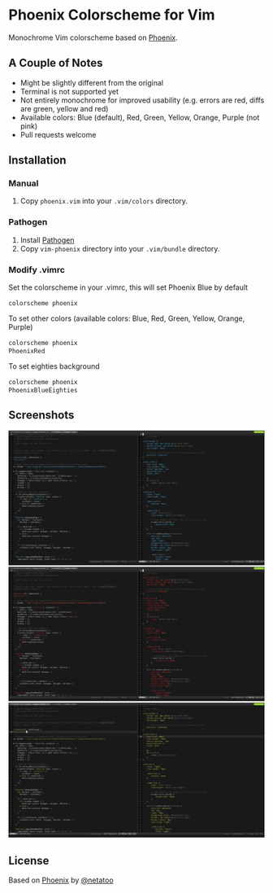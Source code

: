 # Phoenix Colorscheme for Vim

Monochrome Vim colorscheme based on [Phoenix](https://github.com/netatoo/phoenix-theme).

## A Couple of Notes

- Might be slightly different from the original
- Terminal is not supported yet
- Not entirely monochrome for improved usability (e.g. errors are red, diffs are green, yellow and red)
- Available colors: Blue (default), Red, Green, Yellow, Orange, Purple (not pink)
- Pull requests welcome

## Installation

### Manual

1.  Copy `phoenix.vim` into your `.vim/colors` directory.

### Pathogen

1.  Install [Pathogen](https://github.com/tpope/vim-pathogen)
2.  Copy `vim-phoenix` directory into your `.vim/bundle` directory.

### Modify .vimrc

Set the colorscheme in your .vimrc, this will set Phoenix Blue by default

    colorscheme phoenix

To set other colors (available colors: Blue, Red, Green, Yellow, Orange, Purple)

    colorscheme phoenix
    PhoenixRed

To set eighties background

    colorscheme phoenix
    PhoenixBlueEighties

## Screenshots

![Phoenix Blue Screenshot](screenshots/phoenix-blue.png)
![Phoenix Red Screenshot](screenshots/phoenix-red.png)
![Phoenix Yellow Screenshot](screenshots/phoenix-yellow.png)

## License

Based on [Phoenix](https://github.com/netatoo/phoenix-theme) by [@netatoo](https://github.com/netatoo)
